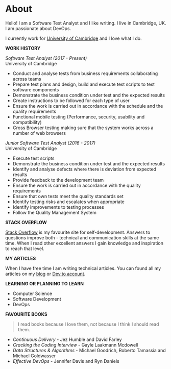 # About

Hello! I am a Software Test Analyst and I like writing. I live in Cambridge, UK. I am passionate about DevOps.

I currently work for [University of Cambridge](https://www.uis.cam.ac.uk) and I love what I do.

**<i class="fa fa-briefcase"></i> WORK HISTORY**

*Software Test Analyst (2017 - Present)* <br>
University of Cambridge

- Conduct and analyse tests from business requirements collaborating across teams
- Prepare test plans and design, build and execute test scripts to test software components
- Demonstrate the business condition under test and the expected results
- Create instructions to be followed for each type of user
- Ensure the work is carried out in accordance with the schedule and the quality requirements
- Functional mobile testing (Performance, security, usability and compatibility) 
- Cross Browser testing making sure that the system works across a number of web browsers

*Junior Software Test Analyst (2016 - 2017)* <br>
University of Cambridge

- Execute test scripts 
- Demonstrate the business condition under test and the expected results
- Identify and analyse defects where there is deviation from expected results
- Provide feedback to the development team
- Ensure the work is carried out in accordance with the quality requirements
- Ensure that own tests meet the quality standards set
- Identify testing risks and escalates when appropriate
- Identify improvements to testing processes
- Follow the Quality Management System

**<i class="fa fa-stack-overflow"></i> STACK OVERFLOW**

[Stack Overflow](http://stackoverflow.com/users/1056263/dmytro-danylyk) is my favourite site for self-development. Answers to questions improve both - technical and communication skills at the same time. When I read other excellent answers I gain knowledge and inspiration to reach that level.

**<i class="fa fa-pencil"></i> MY ARTICLES**

When I have free time I am writing technical articles. You can found all my articles on my [blog](http://www.juliatorrejon.com) or [Dev.to account](https://dev.to/juliatorrejon).

**<i class="fa fa-graduation-cap"></i> LEARNING OR PLANNING TO LEARN**

 - Computer Science
 - Software Development
 - DevOps

**<i class="fa fa-book"></i> FAVOURITE BOOKS**

> I read books because I love them, not because I think I should read them.

- *Continuous Delivery* - Jez Humble and David Farley
- *Cracking the Coding Interview* - Gayle Laakmann Mcdowell 
- *Data Structures & Algorithms* - Michael Goodrich, Roberto Tamassia and Michael Goldwasser
- *Effective DevOps* - Jennifer Davis and Ryn Daniels
